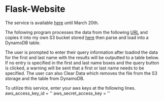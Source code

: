 # Flask-Website

The service is available [here](https://kapalliprogram4.azurewebsites.net) until March 20th.

The following program processes the data from the following [URL](https://s3-us-west-2.amazonaws.com/css490/input.txt) and copies it into my own S3 bucket stored [here](https://akapaica.s3.us-west-2.amazonaws.com/input.txt) then parse and load into a DynamoDB table.

The user is prompted to enter their query information after loadind the data for the first and last name with the results will be outputted to a table below. If no entry is specified in the first and last name boxes and the query button is clicked, a warning will be sent that a first or last name needs to be specified. The user can also Clear Data which removes the file from the S3 storage and the table from DynamoDB.


To utilize this service, enter your aws keys at the following lines.
  aws_access_key_id = ''
  aws_secret_access_key = ''
